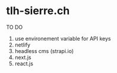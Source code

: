 # tlh-sierre.ch
TO DO

1. use environement variable for API keys
2. netlify
3. headless cms (strapi.io)
4. next.js
5. react.js